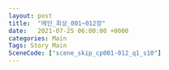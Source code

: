 ```yaml
---
layout: post
title:  "메인_회상_001~012장"
date:   2021-07-25 06:00:00 +0000
categories: Main
Tags: Story Main
SceneCode: ["scene_skip_cp001-012_q1_s10"]
---
```

